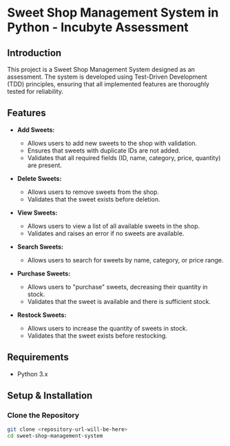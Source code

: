 # Sweet Shop Management System in Python - Incubyte Assessment

## Introduction
This project is a Sweet Shop Management System designed as an assessment. The system is developed using Test-Driven Development (TDD) principles, ensuring that all implemented features are thoroughly tested for reliability.

## Features
- **Add Sweets:**
  - Allows users to add new sweets to the shop with validation.
  - Ensures that sweets with duplicate IDs are not added.
  - Validates that all required fields (ID, name, category, price, quantity) are present.

- **Delete Sweets:**
  - Allows users to remove sweets from the shop.
  - Validates that the sweet exists before deletion.

- **View Sweets:**
  - Allows users to view a list of all available sweets in the shop.
  - Validates and raises an error if no sweets are available.

- **Search Sweets:**
  - Allows users to search for sweets by name, category, or price range.

- **Purchase Sweets:**
  - Allows users to "purchase" sweets, decreasing their quantity in stock.
  - Validates that the sweet is available and there is sufficient stock.

- **Restock Sweets:**
  - Allows users to increase the quantity of sweets in stock.
  - Validates that the sweet exists before restocking.

## Requirements
- Python 3.x

## Setup & Installation

### Clone the Repository
```bash
git clone <repository-url-will-be-here>
cd sweet-shop-management-system